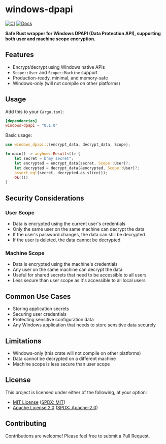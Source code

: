 # windows-dpapi

[![CI](https://github.com/sheridans/windows-dpapi/actions/workflows/ci.yml/badge.svg)](https://github.com/sheridans/windows-dpapi/actions/workflows/ci.yml)
[![Docs](https://docs.rs/windows-dpapi/badge.svg)](https://docs.rs/windows-dpapi)

**Safe Rust wrapper for Windows DPAPI (Data Protection API), supporting both user and machine scope encryption.**


## Features

- Encrypt/decrypt using Windows native APIs
- `Scope::User` and `Scope::Machine` support
- Production-ready, minimal, and memory-safe
- Windows-only (will not compile on other platforms)

## Usage

Add this to your `Cargo.toml`:

```toml
[dependencies]
windows-dpapi = "0.1.0"
```

Basic usage:

```rust
use windows_dpapi::{encrypt_data, decrypt_data, Scope};

fn main() -> anyhow::Result<()> {
    let secret = b"my secret";
    let encrypted = encrypt_data(secret, Scope::User)?;
    let decrypted = decrypt_data(&encrypted, Scope::User)?;
    assert_eq!(secret, decrypted.as_slice());
    Ok(())
}
```

## Security Considerations

### User Scope
- Data is encrypted using the current user's credentials
- Only the same user on the same machine can decrypt the data
- If the user's password changes, the data can still be decrypted
- If the user is deleted, the data cannot be decrypted

### Machine Scope
- Data is encrypted using the machine's credentials
- Any user on the same machine can decrypt the data
- Useful for shared secrets that need to be accessible to all users
- Less secure than user scope as it's accessible to all local users

## Common Use Cases

- Storing application secrets
- Securing user credentials
- Protecting sensitive configuration data
- Any Windows application that needs to store sensitive data securely

## Limitations

- Windows-only (this crate will not compile on other platforms)
- Data cannot be decrypted on a different machine
- Machine scope is less secure than user scope

## License

This project is licensed under either of the following, at your option:

- [MIT License](LICENSE-MIT) ([SPDX: MIT](http://opensource.org/licenses/MIT))
- [Apache License 2.0](LICENSE-APACHE) ([SPDX: Apache-2.0](http://www.apache.org/licenses/LICENSE-2.0))

## Contributing

Contributions are welcome! Please feel free to submit a Pull Request. 